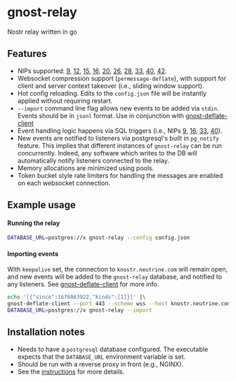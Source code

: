 # gnost-relay
Nostr relay written in go

## Features
- NIPs supported: [9][9], [12][12], [15][15], [16][16], [20][20], [26][26], [28][28], [33][33], [40][40], [42][42].
- Websocket compression support (`permessage-deflate`), with support for client and server context takeover (i.e., sliding window support).
- Hot config reloading. Edits to the `config.json` file will be instantly applied without requiring restart.
- `--import` command line flag allows new events to be added via `stdin`. Events should be in `jsonl` format. Use in conjunction with [gnost-deflate-client][gnost-deflate-client]
- Event handling logic happens via SQL triggers (i.e., NIPs [9][9], [16][16], [33][33], [40][40]).
- New events are notified to listeners via postgresql's built in `pg_notify` feature. This implies that different instances of `gnost-relay` can be run concurrently. Indeed, any software which writes to the DB will automatically notify listeners connected to the relay.
- Memory allocations are minimized using pools.
- Token bucket style rate limiters for handling the messages are enabled on each websocket connection.

## Example usage

#### Running the relay
```zsh
DATABASE_URL=postgres://x gnost-relay --config config.json
```
#### Importing events
With `keepalive` set, the connection to `knostr.neutrine.com` will remain open, and new events will be added to the `gnost-relay` database, and notified to any listeners. See [gnost-deflate-client][gnost-deflate-client] for more info.
```zsh
echo '[{"since":1676863922,"kinds":[1]}]' |\
gnost-deflate-client --port 443 --scheme wss --host knostr.neutrine.com --keepalive 30 --output - |\
DATABASE_URL=postgres://x gnost-relay --import
```

[9]: https://github.com/nostr-protocol/nips/blob/master/09.md
[12]: https://github.com/nostr-protocol/nips/blob/master/12.md
[15]: https://github.com/nostr-protocol/nips/blob/master/15.md
[16]: https://github.com/nostr-protocol/nips/blob/master/16.md
[20]: https://github.com/nostr-protocol/nips/blob/master/20.md
[26]: https://github.com/nostr-protocol/nips/blob/master/26.md
[28]: https://github.com/nostr-protocol/nips/blob/master/28.md
[33]: https://github.com/nostr-protocol/nips/blob/master/33.md
[40]: https://github.com/nostr-protocol/nips/blob/master/40.md
[42]: https://github.com/nostr-protocol/nips/blob/master/42.md
[gnost-deflate-client]: https://github.com/barkyq/gnost-deflate-client

## Installation notes
- Needs to have a `postgresql` database configured. The executable expects that the `DATABASE_URL` environment variable is set.
- Should be run with a reverse proxy in front (e.g., NGINX).
- See the [instructions](INSTALL.md) for more details.
